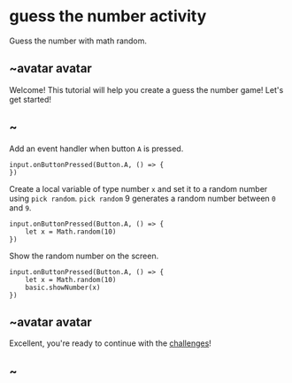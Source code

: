 # guess the number activity

Guess the number with math random. 

## ~avatar avatar

Welcome! This tutorial will help you create a guess the number game! Let's get started!

## ~

Add an event handler when button `A` is pressed.


```blocks
input.onButtonPressed(Button.A, () => {
})

```

Create a local variable of type number `x` and set it to a random number using `pick random`. `pick random` 9 generates a random number between `0` and `9`.

```blocks
input.onButtonPressed(Button.A, () => {
    let x = Math.random(10)
})

```

Show the random number on the screen.


```blocks
input.onButtonPressed(Button.A, () => {
    let x = Math.random(10)
    basic.showNumber(x)
})

```

## ~avatar avatar

Excellent, you're ready to continue with the [challenges](/lessons/guess-the-number/challenges)!

## ~

